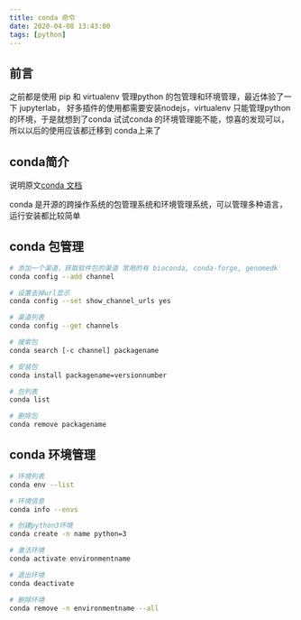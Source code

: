 ```yaml
---
title: conda 命令
date: 2020-04-08 13:43:00
tags: [python]
---
```


## 前言

之前都是使用 pip 和 virtualenv 管理python 的包管理和环境管理，最近体验了一下 jupyterlab， 好多插件的使用都需要安装nodejs，virtualenv 只能管理python 的环境，于是就想到了conda 试试conda 的环境管理能不能，惊喜的发现可以，所以以后的使用应该都迁移到 conda上来了

## conda简介

说明原文[conda 文档](https://docs.conda.io/en/latest/)

conda 是开源的跨操作系统的包管理系统和环境管理系统，可以管理多种语言，运行安装都比较简单

## conda 包管理

```bash
# 添加一个渠道，获取软件包的渠道 常用的有 bioconda, conda-forge, genomedk
conda config --add channel 

# 设置去掉url显示
conda config --set show_channel_urls yes

# 渠道列表
conda config --get channels

# 搜索包
conda search [-c channel] packagename

# 安装包
conda install packagename=versionnumber

# 包列表
conda list

# 删除包
conda remove packagename

```

## conda 环境管理

```bash
# 环境列表
conda env --list

# 环境信息
conda info --envs

# 创建python3环境
conda create -n name python=3

# 激活环境
conda activate environmentname

# 退出环境
conda deactivate

# 删除环境
conda remove -n environmentname --all

```

